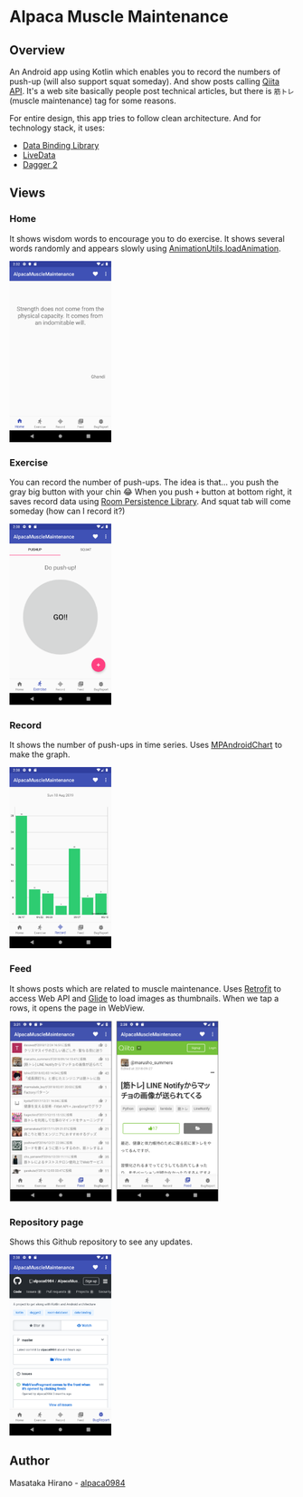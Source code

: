 # Alpaca Muscle Maintenance

## Overview

An Android app using Kotlin which enables you to record the numbers of push-up (will also support squat someday).
And show posts calling [Qiita API](https://qiita.com/api/v2/docs). It's a web site basically people post technical articles, but there is `筋トレ` (muscle maintenance) tag for some reasons.

For entire design, this app tries to follow clean architecture. And for technology stack, it uses:
- [Data Binding Library](https://developer.android.com/topic/libraries/data-binding)
- [LiveData](https://developer.android.com/topic/libraries/architecture/livedata)
- [Dagger 2](https://github.com/google/dagger)

## Views

### Home

It shows wisdom words to encourage you to do exercise. It shows several words randomly and appears slowly using [AnimationUtils.loadAnimation](https://developer.android.com/reference/android/view/animation/AnimationUtils.html#loadAnimation(android.content.Context,%20int)).

<img height="320px" src="./images/home.png" />

### Exercise

You can record the number of push-ups. The idea is that... you push the gray big button with your chin 😂 When you push `+` button at bottom right, it saves record data using [Room Persistence Library](https://developer.android.com/topic/libraries/architecture/room). And squat tab will come someday (how can I record it?)

<img height="320px" src="./images/exercise.png" />

### Record

It shows the number of push-ups in time series. Uses [MPAndroidChart](https://github.com/PhilJay/MPAndroidChart) to make the graph.

<img height="320px" src="./images/records.png" />

### Feed

It shows posts which are related to muscle maintenance. Uses [Retrofit](https://github.com/square/retrofit) to access Web API and [Glide](https://github.com/bumptech/glide) to load images as thumbnails.
When we tap a rows, it opens the page in WebView.

<img height="320px" src="./images/feed_with_detail.png" />

### Repository page

Shows this Github repository to see any updates.

<img height="320px" src="./images/bug_report.png" />

## Author

Masataka Hirano - [alpaca0984](https://github.com/alpaca0984)
